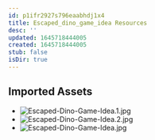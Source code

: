 ```yaml
---
id: p1ifr2927s796eaabhdj1x4
title: Escaped_dino_game_idea Resources
desc: ''
updated: 1645718444005
created: 1645718444005
stub: false
isDir: true
---
```

## Imported Assets
- ![Escaped-Dino-Game-Idea.1.jpg](/assets/escaped-dino-game-idea-7ttymetiphdo.jpg)
- ![Escaped-Dino-Game-Idea.2.jpg](/assets/escaped-dino-game-idea-y5n260cyx9qx.jpg)
- ![Escaped-Dino-Game-Idea.jpg](/assets/escaped-dino-game-idea-juneajwzstnn.jpg)
